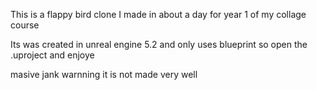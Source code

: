 This is a flappy bird clone I made in about a day for year 1 of my collage course 

Its was created in unreal engine 5.2 and only uses blueprint so open the .uproject and enjoye 

masive jank warnning it is not made very well
